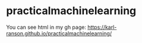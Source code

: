 # practicalmachinelearning

You can see html in my gh page: https://karl-ranson.github.io/practicalmachinelearning/ 
